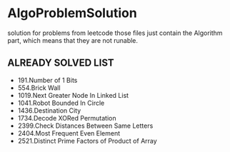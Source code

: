 # AlgoProblemSolution
solution for problems from leetcode
those files just contain the Algorithm part, which means that they are not runable.
## ALREADY SOLVED LIST
- 191.Number of 1 Bits
- 554.Brick Wall
- 1019.Next Greater Node In Linked List
- 1041.Robot Bounded In Circle
- 1436.Destination City
- 1734.Decode XORed Permutation
- 2399.Check Distances Between Same Letters
- 2404.Most Frequent Even Element
- 2521.Distinct Prime Factors of Product of Array